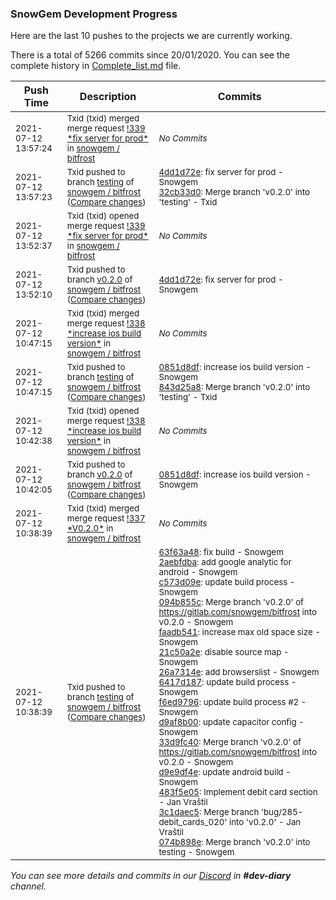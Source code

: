 
### SnowGem Development Progress

Here are the last 10 pushes to the projects we are currently working.

There is a total of 5266 commits since 20/01/2020. You can see the complete history in
 [Complete_list.md](Complete_list.md) file.

| Push Time | Description | Commits |
| --- | --- | --- |
| <sub>2021-07-12 13:57:24</sub> | <sub>Txid (txid) merged merge request [\!339 \*fix server for prod\*](https://gitlab.com/snowgem/bitfrost/-/merge_requests/339) in [snowgem / bitfrost](https://gitlab.com/snowgem/bitfrost)</sub> | <sub>_No Commits_</sub> |
| <sub>2021-07-12 13:57:23</sub> | <sub>Txid pushed to branch [testing](https://gitlab.com/snowgem/bitfrost/commits/testing) of [snowgem / bitfrost](https://gitlab.com/snowgem/bitfrost) ([Compare changes](https://gitlab.com/snowgem/bitfrost/compare/843d25a85f9b3ed020e6185abf2269d498a69ca0...32cb33d04e0624c2e9b5cb36571358bd307abc42))</sub> | <sub>[4dd1d72e](https://gitlab.com/snowgem/bitfrost/-/commit/4dd1d72ecad1f79821d53515bc964630bfe72b9c): fix server for prod - Snowgem<br>[32cb33d0](https://gitlab.com/snowgem/bitfrost/-/commit/32cb33d04e0624c2e9b5cb36571358bd307abc42): Merge branch 'v0.2.0' into 'testing' - Txid</sub> |
| <sub>2021-07-12 13:52:37</sub> | <sub>Txid (txid) opened merge request [\!339 \*fix server for prod\*](https://gitlab.com/snowgem/bitfrost/-/merge_requests/339) in [snowgem / bitfrost](https://gitlab.com/snowgem/bitfrost)</sub> | <sub>_No Commits_</sub> |
| <sub>2021-07-12 13:52:10</sub> | <sub>Txid pushed to branch [v0\.2\.0](https://gitlab.com/snowgem/bitfrost/commits/v0.2.0) of [snowgem / bitfrost](https://gitlab.com/snowgem/bitfrost) ([Compare changes](https://gitlab.com/snowgem/bitfrost/compare/0851d8dfce45d91126bf80cf0295b4524cfe22a5...4dd1d72ecad1f79821d53515bc964630bfe72b9c))</sub> | <sub>[4dd1d72e](https://gitlab.com/snowgem/bitfrost/-/commit/4dd1d72ecad1f79821d53515bc964630bfe72b9c): fix server for prod - Snowgem</sub> |
| <sub>2021-07-12 10:47:15</sub> | <sub>Txid (txid) merged merge request [\!338 \*increase ios build version\*](https://gitlab.com/snowgem/bitfrost/-/merge_requests/338) in [snowgem / bitfrost](https://gitlab.com/snowgem/bitfrost)</sub> | <sub>_No Commits_</sub> |
| <sub>2021-07-12 10:47:15</sub> | <sub>Txid pushed to branch [testing](https://gitlab.com/snowgem/bitfrost/commits/testing) of [snowgem / bitfrost](https://gitlab.com/snowgem/bitfrost) ([Compare changes](https://gitlab.com/snowgem/bitfrost/compare/074b898e45793ce5f2fc22e90d29db74f7ae43ba...843d25a85f9b3ed020e6185abf2269d498a69ca0))</sub> | <sub>[0851d8df](https://gitlab.com/snowgem/bitfrost/-/commit/0851d8dfce45d91126bf80cf0295b4524cfe22a5): increase ios build version - Snowgem<br>[843d25a8](https://gitlab.com/snowgem/bitfrost/-/commit/843d25a85f9b3ed020e6185abf2269d498a69ca0): Merge branch 'v0.2.0' into 'testing' - Txid</sub> |
| <sub>2021-07-12 10:42:38</sub> | <sub>Txid (txid) opened merge request [\!338 \*increase ios build version\*](https://gitlab.com/snowgem/bitfrost/-/merge_requests/338) in [snowgem / bitfrost](https://gitlab.com/snowgem/bitfrost)</sub> | <sub>_No Commits_</sub> |
| <sub>2021-07-12 10:42:05</sub> | <sub>Txid pushed to branch [v0\.2\.0](https://gitlab.com/snowgem/bitfrost/commits/v0.2.0) of [snowgem / bitfrost](https://gitlab.com/snowgem/bitfrost) ([Compare changes](https://gitlab.com/snowgem/bitfrost/compare/3c1daec5e5032a16d93009a7b027c3c07ed09256...0851d8dfce45d91126bf80cf0295b4524cfe22a5))</sub> | <sub>[0851d8df](https://gitlab.com/snowgem/bitfrost/-/commit/0851d8dfce45d91126bf80cf0295b4524cfe22a5): increase ios build version - Snowgem</sub> |
| <sub>2021-07-12 10:38:39</sub> | <sub>Txid (txid) merged merge request [\!337 \*V0\.2\.0\*](https://gitlab.com/snowgem/bitfrost/-/merge_requests/337) in [snowgem / bitfrost](https://gitlab.com/snowgem/bitfrost)</sub> | <sub>_No Commits_</sub> |
| <sub>2021-07-12 10:38:39</sub> | <sub>Txid pushed to branch [testing](https://gitlab.com/snowgem/bitfrost/commits/testing) of [snowgem / bitfrost](https://gitlab.com/snowgem/bitfrost) ([Compare changes](https://gitlab.com/snowgem/bitfrost/compare/689894b66ff90fc74cbf54ff6212cdab001d6ed5...074b898e45793ce5f2fc22e90d29db74f7ae43ba))</sub> | <sub>[63f63a48](https://gitlab.com/snowgem/bitfrost/-/commit/63f63a48a274ff6b1bb58169133ef6ad899b112c): fix build - Snowgem<br>[2aebfdba](https://gitlab.com/snowgem/bitfrost/-/commit/2aebfdba99ef6e1289d5b2200462c2714025f828): add google analytic for android - Snowgem<br>[c573d09e](https://gitlab.com/snowgem/bitfrost/-/commit/c573d09ec520e40dc32e762f489fbcc63ab77776): update build process - Snowgem<br>[094b855c](https://gitlab.com/snowgem/bitfrost/-/commit/094b855c5f00002fe4e9a8a6b6c530d7c0344da8): Merge branch 'v0.2.0' of https://gitlab.com/snowgem/bitfrost into v0.2.0 - Snowgem<br>[faadb541](https://gitlab.com/snowgem/bitfrost/-/commit/faadb541dd7f96ecb63a9c54a7b33563fe81b092): increase max old space size - Snowgem<br>[21c50a2e](https://gitlab.com/snowgem/bitfrost/-/commit/21c50a2e121a36d01b36a546e7e81d38283cd211): disable source map - Snowgem<br>[26a7314e](https://gitlab.com/snowgem/bitfrost/-/commit/26a7314e8330905546627849d15ba8491c146d28): add browserslist - Snowgem<br>[6417d187](https://gitlab.com/snowgem/bitfrost/-/commit/6417d1872f5915014f609f6032cc2e3dbf520c85): update build process - Snowgem<br>[f6ed9796](https://gitlab.com/snowgem/bitfrost/-/commit/f6ed97963c5d862d29c6ebce96cc0f7663a40cce): update build process #2 - Snowgem<br>[d9af8b00](https://gitlab.com/snowgem/bitfrost/-/commit/d9af8b00a04573ca18010e87f04c4810c633b964): update capacitor config - Snowgem<br>[33d9fc40](https://gitlab.com/snowgem/bitfrost/-/commit/33d9fc4091d0316a6062693ca9db0c277a742bed): Merge branch 'v0.2.0' of https://gitlab.com/snowgem/bitfrost into v0.2.0 - Snowgem<br>[d9e9df4e](https://gitlab.com/snowgem/bitfrost/-/commit/d9e9df4eb3c223511c54879798bce70cee944f1c): update android build - Snowgem<br>[483f5e05](https://gitlab.com/snowgem/bitfrost/-/commit/483f5e0585a938169203e9c2534dd304940eb10b): Implement debit card section - Jan Vraštil<br>[3c1daec5](https://gitlab.com/snowgem/bitfrost/-/commit/3c1daec5e5032a16d93009a7b027c3c07ed09256): Merge branch 'bug/285-debit_cards_020' into 'v0.2.0' - Jan Vraštil<br>[074b898e](https://gitlab.com/snowgem/bitfrost/-/commit/074b898e45793ce5f2fc22e90d29db74f7ae43ba): Merge branch 'v0.2.0' into testing - Snowgem</sub> |

_You can see more details and commits in our [Discord](https://discord.gg/zumGnbg) in **#dev-diary** channel._

